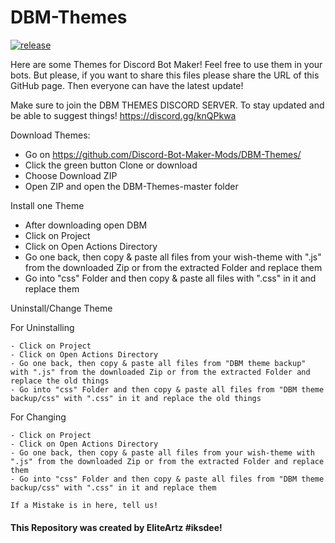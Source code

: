 # DBM-Themes
[![release](http://github-release-version.herokuapp.com/github/Discord-Bot-Maker-Themes/DBM-Themes/release.svg?style=flat)](https://github.com/Discord-Bot-Maker-Themes/DBM-Themes/releases/latest)

Here are some Themes for Discord Bot Maker! Feel free to use them in your bots. But please, if you want to share this files please share the URL of this GitHub page. Then everyone can have the latest update!

Make sure to join the DBM THEMES DISCORD SERVER. To stay updated and be able to suggest things! https://discord.gg/knQPkwa

Download Themes:
  - Go on https://github.com/Discord-Bot-Maker-Mods/DBM-Themes/
  - Click the green button Clone or download
  - Choose Download ZIP
  - Open ZIP and open the DBM-Themes-master folder

Install one Theme
  - After downloading open DBM
  - Click on Project
  - Click on Open Actions Directory
  - Go one back, then copy & paste all files from your wish-theme  with ".js" from the downloaded Zip or from the extracted Folder and replace them
  - Go into "css" Folder and then copy & paste all files with ".css" in it and replace them

Uninstall/Change Theme

  For Uninstalling

    - Click on Project
    - Click on Open Actions Directory
    - Go one back, then copy & paste all files from "DBM theme backup" with ".js" from the downloaded Zip or from the extracted Folder and replace the old things
    - Go into "css" Folder and then copy & paste all files from "DBM theme backup/css" with ".css" in it and replace the old things

  For Changing

    - Click on Project
    - Click on Open Actions Directory
    - Go one back, then copy & paste all files from your wish-theme with ".js" from the downloaded Zip or from the extracted Folder and replace them
    - Go into "css" Folder and then copy & paste all files from "DBM theme backup/css" with ".css" in it and replace them

`If a Mistake is in here, tell us!`

#### This Repository was created by EliteArtz #iksdee!
